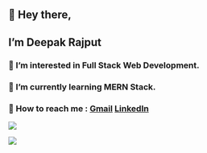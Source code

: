## 👋 Hey there,
## I’m **Deepak Rajput**
### 👀 I’m interested in Full Stack Web Development.
### 🌱 I’m currently learning MERN Stack.
### 💌 How to reach me : [Gmail](mailto:deepak.bcas.du@gmail.com)  [LinkedIn](https://www.linkedin.com/in/ideepakrajput)

![](https://media2.giphy.com/media/qgQUggAC3Pfv687qPC/giphy.gif?cid=ecf05e47bchqpe4akujlphu1jd2ll22t8x3eo4h0a4vm6jba&rid=giphy.gif&ct=g)

![](https://komarev.com/ghpvc/?username=ideepakrajput&color=blueviolet)

